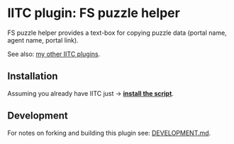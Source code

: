 # IITC plugin: FS puzzle helper

FS puzzle helper provides a text-box for copying puzzle data (portal name, agent name, portal link).

See also: [my other IITC plugins](https://github.com/search?q=user%3AEccenux+iitc-plugin&type=Repositories).

Installation
------------

Assuming you already have IITC just &rarr; **[install the script](https://github.com/Eccenux/iitc-plugin-fs-puzzle-helper/raw/master/my-plugin/dist/script.user.js)**.

Development
------------

For notes on forking and building this plugin see:
[DEVELOPMENT.md](DEVELOPMENT.md).